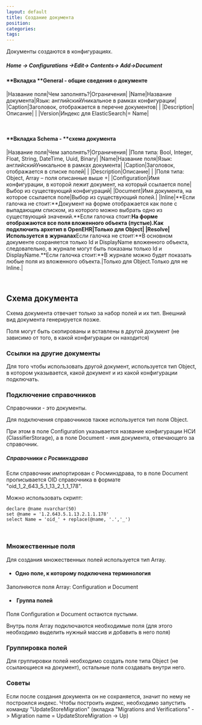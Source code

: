 ```yaml
---
layout: default
title: Создание документа
position: 
categories: 
tags: 
---
```


Документы создаются в конфигурациях.

##### Home -> Configurations ->Edit-> Contents-> Add->Document

#### **Вкладка ****General** - общие сведения о документе

|Название поля|Чем заполнять?|Ограничения|
|Name|Название документа|Язык: английскийУникальное в рамках конфигурации|
|Caption|Заголовок, отображается в перечне документов| |
|Description|Описание| |
|Version|Индекс для ElasticSearch|= Name|

 

#### **Вкладка ****Schema**** - **схема документа

|Название поля|Чем заполнять?|Ограничения|
|Поля типа: Bool, Integer, Float, String, DateTime, Uuid, Binary|
|Name|Название поля|Язык: английскийУникальное в рамках документа|
|Caption|Заголовок, отображается в списке полей| |
|Description|Описание| |
|Поля типа: Object, Array – поля описанные выше +|
|Configuration|Имя конфигурации, в которой лежит документ, на который ссылается поле|Выбор из существующий конфигураций|
|Document|Имя документа, на которое ссылается поле|Выбор из существующий полей.|
|Inline|**Если галочка не стоит:**Документ на форме отображается как поле с выпадающим списком, из которого можно выбрать одно из существующий значений.**Если галочка стоит:**На форме отображаются все поля вложенного объекта (пустые).Как подключить архетип в OpenEHR|Только для Object|
|Resolve|Используется в журналах**Если галочка не стоит:**В основном документе сохраняется только Id и DisplayName вложенного объекта, следовательно, в журнале могут быть показаны только Id и DisplayName.**Если галочка стоит:**В журнале можно будет показать любые поля из вложенного объекта.|Только для Object.Только для не Inline.|

 

## Схема документа

Схема документа отвечает только за набор полей и их тип. Внешний вид документа генерируется позже.

Поля могут быть скопированы и вставлены в другой документ (не зависимо от того, в какой конфигурации он находится)

### Ссылки на другие документы

Для того чтобы использовать другой документ, используется тип Object, в котором указывается, какой документ и из какой конфигурации подключать.

### Подключение справочников

Справочники - это документы.

Для подключения справочников также используется тип поля Object.

При этом в поле Configuration указывается название конфигурации НСИ (ClassifierStorage), а в поле Document - имя документа, отвечающего за справочник.

##### Справочники с Росминздрава

Если справочник импортирован с Росминздрава, то в поле Document прописывается OID справочника в формате "oid_1_2_643_5_1_13_2_1_1_178".

Можно использовать скрипт:

```
declare @name nvarchar(50)
set @name = '1.2.643.5.1.13.2.1.1.178'
select Name = 'oid_' + replace(@name, '.','_')
```

 

### Множественные поля

Для создания множественных полей используется тип Array.

* #### Одно поле, к которому подключена терминология



Заполняются поля Array: Configuration и Document

* ####  Группа полей



Поля Configuration и Document остаются пустыми.

Внутрь поля Array подключаются необходимые поля (для этого необходимо выделить нужный массив и добавить в него поля)

### Группировка полей

Для группировки полей необходимо создать поле типа Object (не ссылающиеся на документ), остальные поля создавать внутри него.

### Советы

Если после создания документа он не сохраняется, значит по нему не построился индекс. Чтобы построить индекс, необходимо запустить команду "UpdateStoreMigration" (вкладка "Migrations and Verifications" -> Migration name = UpdateStoreMigration -> Up) 

